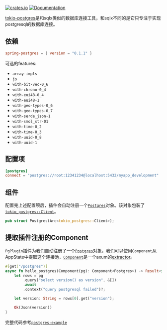 [![crates.io](https://img.shields.io/crates/v/spring-postgres.svg)](https://crates.io/crates/spring-postgres)
[![Documentation](https://docs.rs/spring-postgres/badge.svg)](https://docs.rs/spring-postgres)

[tokio-postgres](https://github.com/sfackler/rust-postgres)是和sqlx类似的数据库连接工具，和sqlx不同的是它只专注于实现postgresql的数据库连接。

## 依赖

```toml
spring-postgres = { version = "0.1.1" }
```

可选的features:
* `array-impls`
* `js`
* `with-bit-vec-0_6`
* `with-chrono-0_4`
* `with-eui48-0_4`
* `with-eui48-1`
* `with-geo-types-0_6`
* `with-geo-types-0_7`
* `with-serde_json-1`
* `with-smol_str-01`
* `with-time-0_2`
* `with-time-0_3`
* `with-uuid-0_8`
* `with-uuid-1`

## 配置项

```toml
[postgres]
connect = "postgres://root:12341234@localhost:5432/myapp_development"  # 要连接的数据库地址
```

## 组件

配置完上述配置项后，插件会自动注册一个[`Postgres`](https://docs.rs/tokio-postgres/latest/tokio_postgres/struct.Client.html)对象。该对象包装了[`tokio_postgres::Client`](https://docs.rs/tokio-postgres/latest/tokio_postgres/struct.Client.html)。

```rust
pub struct Postgres(Arc<tokio_postgres::Client>);
```

## 提取插件注册的Component

`PgPlugin`插件为我们自动注册了一个[`Postgres`](https://docs.rs/tokio-postgres/latest/tokio_postgres/struct.Client.html)对象，我们可以使用`Component`从AppState中提取这个连接池，[`Component`](https://docs.rs/spring-web/latest/spring_web/extractor/struct.Component.html)是一个axum的[extractor](https://docs.rs/axum/latest/axum/extract/index.html)。

```rust
#[get("/postgres")]
async fn hello_postgres(Component(pg): Component<Postgres>) -> Result<impl IntoResponse> {
    let rows = pg
        .query("select version() as version", &[])
        .await
        .context("query postgresql failed")?;

    let version: String = rows[0].get("version");

    Ok(Json(version))
}
```

完整代码参考[`postgres-example`](https://github.com/spring-rs/spring-rs/tree/master/examples/postgres-example)